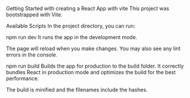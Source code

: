 Getting Started with creating a React App with vite
This project was bootstrapped with Vite.

Available Scripts
In the project directory, you can run:

npm run dev
It runs the app in the development mode.

The page will reload when you make changes.
You may also see any lint errors in the console.

npm run build
Builds the app for production to the build folder.
It correctly bundles React in production mode and optimizes the build for the best performance.

The build is minified and the filenames include the hashes.
